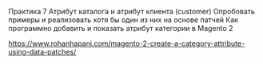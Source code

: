 Практика 7 Атрибут каталога и атрибут клиента (customer)
Опробовать примеры и реализовать хотя бы один из них на основе патчей
Как программно добавить и показать атрибут категории в Magento 2 

https://www.rohanhapani.com/magento-2-create-a-category-attribute-using-data-patches/